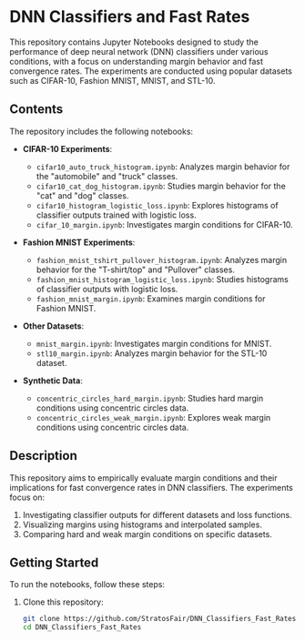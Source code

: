 # DNN Classifiers and Fast Rates

This repository contains Jupyter Notebooks designed to study the performance of deep neural network (DNN) classifiers under various conditions, with a focus on understanding margin behavior and fast convergence rates. The experiments are conducted using popular datasets such as CIFAR-10, Fashion MNIST, MNIST, and STL-10.

## Contents

The repository includes the following notebooks:

- **CIFAR-10 Experiments**:
  - `cifar10_auto_truck_histogram.ipynb`: Analyzes margin behavior for the "automobile" and "truck" classes.
  - `cifar10_cat_dog_histogram.ipynb`: Studies margin behavior for the "cat" and "dog" classes.
  - `cifar10_histogram_logistic_loss.ipynb`: Explores histograms of classifier outputs trained with logistic loss.
  - `cifar_10_margin.ipynb`: Investigates margin conditions for CIFAR-10.

- **Fashion MNIST Experiments**:
  - `fashion_mnist_tshirt_pullover_histogram.ipynb`: Analyzes margin behavior for the "T-shirt/top" and "Pullover" classes.
  - `fashion_mnist_histogram_logistic_loss.ipynb`: Studies histograms of classifier outputs with logistic loss.
  - `fashion_mnist_margin.ipynb`: Examines margin conditions for Fashion MNIST.

- **Other Datasets**:
  - `mnist_margin.ipynb`: Investigates margin conditions for MNIST.
  - `stl10_margin.ipynb`: Analyzes margin behavior for the STL-10 dataset.

- **Synthetic Data**:
  - `concentric_circles_hard_margin.ipynb`: Studies hard margin conditions using concentric circles data.
  - `concentric_circles_weak_margin.ipynb`: Explores weak margin conditions using concentric circles data.

## Description

This repository aims to empirically evaluate margin conditions and their implications for fast convergence rates in DNN classifiers. The experiments focus on:
1. Investigating classifier outputs for different datasets and loss functions.
2. Visualizing margins using histograms and interpolated samples.
3. Comparing hard and weak margin conditions on specific datasets.

## Getting Started

To run the notebooks, follow these steps:

1. Clone this repository:
   ```bash
   git clone https://github.com/StratosFair/DNN_Classifiers_Fast_Rates.git
   cd DNN_Classifiers_Fast_Rates

